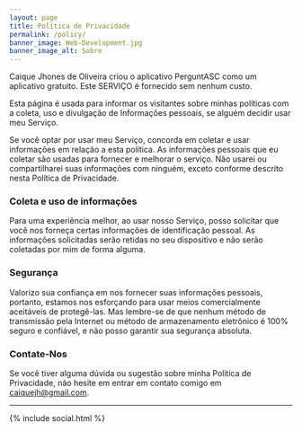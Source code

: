 ```yaml
---
layout: page
title: Política de Privacidade
permalink: /policy/
banner_image: Web-Development.jpg
banner_image_alt: Sobre
---
```


Caique Jhones de Oliveira criou o aplicativo PerguntASC como um aplicativo gratuito. Este SERVIÇO é fornecido sem nenhum custo.

Esta página é usada para informar os visitantes sobre minhas políticas com a coleta, uso e divulgação de Informações pessoais, se alguém decidir usar meu Serviço.

Se você optar por usar meu Serviço, concorda em coletar e usar informações em relação a esta política. As informações pessoais que eu coletar são usadas para fornecer e melhorar o serviço. Não usarei ou compartilharei suas informações com ninguém, exceto conforme descrito nesta Política de Privacidade.

### Coleta e uso de informações

Para uma experiência melhor, ao usar nosso Serviço, posso solicitar que você nos forneça certas informações de identificação pessoal. As informações solicitadas serão retidas no seu dispositivo e não serão coletadas por mim de forma alguma.

### Segurança

Valorizo sua confiança em nos fornecer suas informações pessoais, portanto, estamos nos esforçando para usar meios comercialmente aceitáveis de protegê-las. Mas lembre-se de que nenhum método de transmissão pela Internet ou método de armazenamento eletrônico é 100% seguro e confiável, e não posso garantir sua segurança absoluta.

### Contate-Nos

Se você tiver alguma dúvida ou sugestão sobre minha Política de Privacidade, não hesite em entrar em contato comigo em caiquejh@gmail.com.

---

{% include social.html %}

[pw]: http://processwire.com
[jekyll]: http://jekyllrb.com
